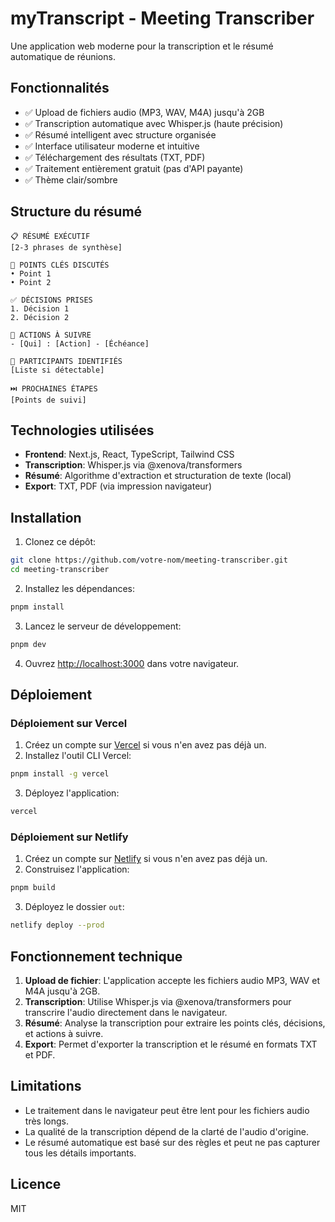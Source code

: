 # myTranscript - Meeting Transcriber

Une application web moderne pour la transcription et le résumé automatique de réunions.

## Fonctionnalités

- ✅ Upload de fichiers audio (MP3, WAV, M4A) jusqu'à 2GB
- ✅ Transcription automatique avec Whisper.js (haute précision)
- ✅ Résumé intelligent avec structure organisée
- ✅ Interface utilisateur moderne et intuitive
- ✅ Téléchargement des résultats (TXT, PDF)
- ✅ Traitement entièrement gratuit (pas d'API payante)
- ✅ Thème clair/sombre

## Structure du résumé

```
📋 RÉSUMÉ EXÉCUTIF
[2-3 phrases de synthèse]

🎯 POINTS CLÉS DISCUTÉS
• Point 1
• Point 2

✅ DÉCISIONS PRISES  
1. Décision 1
2. Décision 2

📝 ACTIONS À SUIVRE
- [Qui] : [Action] - [Échéance]

👥 PARTICIPANTS IDENTIFIÉS
[Liste si détectable]

⏭️ PROCHAINES ÉTAPES
[Points de suivi]
```

## Technologies utilisées

- **Frontend**: Next.js, React, TypeScript, Tailwind CSS
- **Transcription**: Whisper.js via @xenova/transformers
- **Résumé**: Algorithme d'extraction et structuration de texte (local)
- **Export**: TXT, PDF (via impression navigateur)

## Installation

1. Clonez ce dépôt:
```bash
git clone https://github.com/votre-nom/meeting-transcriber.git
cd meeting-transcriber
```

2. Installez les dépendances:
```bash
pnpm install
```

3. Lancez le serveur de développement:
```bash
pnpm dev
```

4. Ouvrez [http://localhost:3000](http://localhost:3000) dans votre navigateur.

## Déploiement

### Déploiement sur Vercel

1. Créez un compte sur [Vercel](https://vercel.com) si vous n'en avez pas déjà un.
2. Installez l'outil CLI Vercel:
```bash
pnpm install -g vercel
```
3. Déployez l'application:
```bash
vercel
```

### Déploiement sur Netlify

1. Créez un compte sur [Netlify](https://netlify.com) si vous n'en avez pas déjà un.
2. Construisez l'application:
```bash
pnpm build
```
3. Déployez le dossier `out`:
```bash
netlify deploy --prod
```

## Fonctionnement technique

1. **Upload de fichier**: L'application accepte les fichiers audio MP3, WAV et M4A jusqu'à 2GB.
2. **Transcription**: Utilise Whisper.js via @xenova/transformers pour transcrire l'audio directement dans le navigateur.
3. **Résumé**: Analyse la transcription pour extraire les points clés, décisions, et actions à suivre.
4. **Export**: Permet d'exporter la transcription et le résumé en formats TXT et PDF.

## Limitations

- Le traitement dans le navigateur peut être lent pour les fichiers audio très longs.
- La qualité de la transcription dépend de la clarté de l'audio d'origine.
- Le résumé automatique est basé sur des règles et peut ne pas capturer tous les détails importants.

## Licence

MIT
